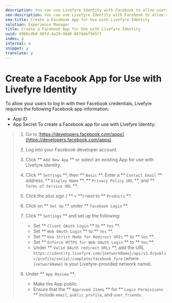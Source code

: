 ```yaml
---
description: You can use Livefyre Identity with Facebook to allow users to use their Facebook logins to interact with Apps on your site.
seo-description: You can use Livefyre Identity with Facebook to allow users to use their Facebook logins to interact with Apps on your site.
seo-title: Create a Facebook App for Use with Livefyre Identity
solution: Experience Manager
title: Create a Facebook App for Use with Livefyre Identity
uuid: 0966cdb0-08fd-4a29-98d0-867ddef9457f
index: y
internal: n
snippet: y
translate: y
---
```


# Create a Facebook App for Use with Livefyre Identity

To allow your users to log in with their Facebook credentials, Livefyre requires the following Facebook app information:

* App ID
* App Secret
To create a Facebook app for use with Livefyre Identity:

>1. Go to [https://developers.facebook.com/apps](https://developers.facebook.com/apps).
>1. Log into your Facebook developer account.
>1. Click ** `Add New App` ** or select an existing App for use with Livefyre Identity.
>1. Click ** `Settings` **, then ** `Basic` **. Enter a ** `Contact Email` ** address, ** `Display Name` **, ** `Privacy Policy URL` **, and ** `Terms of Service URL` **.
>1. Click the plus sign ( ** `+` **) next to ** `Products` **.
>1. Click on ** `Set Up` ** under ** `Facebook Login` **.
>1. Click ** `Settings` ** and set up the following:
>    
>    * Set ** `Client OAuth Login` ** to ** `Yes` **.
>    * Set ** `Web OAuth Login` ** to ** `Yes` **.
>    * Set ** `Use Strict Mode for Redirect URIs` ** to ** `Yes` **.
>    * Set ** `Enforce HTTPS for Web OAuth Login` ** to ** `Yes` **.
>    * Under ** `Valid OAuth redirect URLs` **, add the URL `https://identity.livefyre.com/{networkName}/api/v1.0/public/profile/social/complete/facebook_fyre` (where `{networkName}` is your Livefyre-provided network name).
>    
>1. Under ** `App Review` **:
>    
>    * Make the App public.
>    * Ensure that the ** `Approved Items` ** for ** `Login Permissions` ** include `email`, `public_profile`, and `user_friends`.
>    
